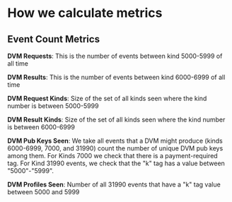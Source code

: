 # How we calculate metrics


## Event Count Metrics

**DVM Requests**: This is the number of events between kind 5000-5999 of all time

**DVM Results**: This is the number of events between kind 6000-6999 of all time

**DVM Request Kinds**: Size of the set of all kinds seen where the kind number is between 5000-5999

**DVM Result Kinds**: Size of the set of all kinds seen where the kind number is between 6000-6999

**DVM Pub Keys Seen**: We take all events that a DVM might produce (kinds 6000-6999, 7000, and 31990) count
the number of unique DVM pub keys among them. For Kinds 7000 we check that there is a payment-required tag. For Kind 31990 events, we check that the "k"
 tag has a value between "5000"-"5999".

**DVM Profiles Seen**: Number of all 31990 events that have a "k" tag value between 5000 and 5999







